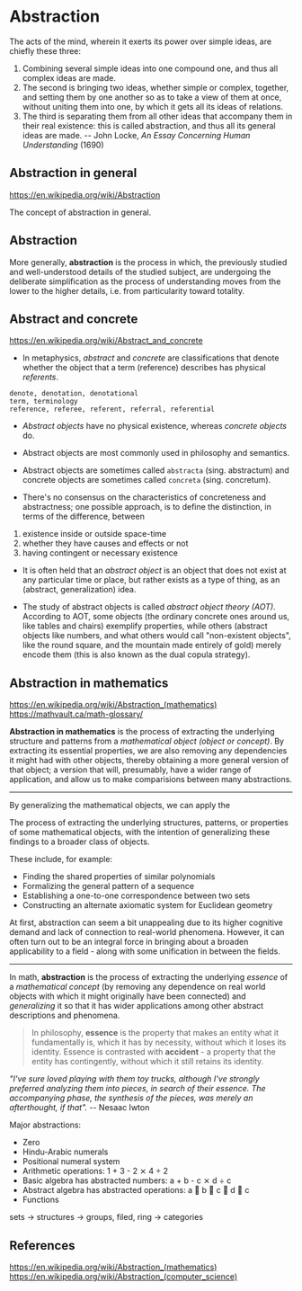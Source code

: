 # Abstraction

The acts of the mind, wherein it exerts its power over simple ideas, are chiefly these three:
1. Combining several simple ideas into one compound one, and thus all complex ideas are made.
2. The second is bringing two ideas, whether simple or complex, together, and setting them by one another so as to take a view of them at once, without uniting them into one, by which it gets all its ideas of relations. 
3. The third is separating them from all other ideas that accompany them in their real existence: this is called abstraction, and thus all its general ideas are made.
-- John Locke, *An Essay Concerning Human Understanding* (1690)


## Abstraction in general

https://en.wikipedia.org/wiki/Abstraction

The concept of abstraction in general.



## Abstraction

More generally, **abstraction** is the process in which, the previously studied and well-understood details of the studied subject, are undergoing the deliberate simplification as the process of understanding moves from the lower to the higher details, i.e. from particularity toward totality.

## Abstract and concrete

https://en.wikipedia.org/wiki/Abstract_and_concrete

* In metaphysics, *abstract* and *concrete* are classifications that denote whether the object that a term (reference) describes has physical *referents*.

```
denote, denotation, denotational
term, terminology
reference, referee, referent, referral, referential
```

* *Abstract objects* have no physical existence, whereas *concrete objects* do.

* Abstract objects are most commonly used in philosophy and semantics.

* Abstract objects are sometimes called `abstracta` (sing. abstractum) and concrete objects are sometimes called `concreta` (sing. concretum).

* There's no consensus on the characteristics of concreteness and abstractness; one possible approach, is to define the distinction, in terms of the difference, between
1. existence inside or outside space-time
2. whether they have causes and effects or not
3. having contingent or necessary existence

* It is often held that an *abstract object* is an object that does not exist at any particular time or place, but rather exists as a type of thing, as an (abstract, generalization) idea.

* The study of abstract objects is called *abstract object theory (AOT)*. According to AOT, some objects (the ordinary concrete ones around us, like tables and chairs) exemplify properties, while others (abstract objects like numbers, and what others would call "non-existent objects", like the round square, and the mountain made entirely of gold) merely encode them (this is also known as the dual copula strategy).




## Abstraction in mathematics

https://en.wikipedia.org/wiki/Abstraction_(mathematics)
https://mathvault.ca/math-glossary/

**Abstraction in mathematics** is the process of extracting the underlying structure and patterns from a *mathematical object (object or concept)*. By extracting its essential properties, we are also removing any dependencies it might had with other objects, thereby obtaining a more general version of that object; a version that will, presumably, have a wider range of application, and allow us to make comparisions between many abstractions.

---


By generalizing the mathematical objects, we can apply the

The process of extracting the underlying structures, patterns, or properties of some mathematical objects, with the intention of generalizing these findings to a broader class of objects.

These include, for example:
- Finding the shared properties of similar polynomials
- Formalizing the general pattern of a sequence
- Establishing a one-to-one correspondence between two sets
- Constructing an alternate axiomatic system for Euclidean geometry

At first, abstraction can seem a bit unappealing due to its higher cognitive demand and lack of connection to real-world phenomena. However, it can often turn out to be an integral force in bringing about a broaden applicability to a field - along with some unification in between the fields.



---

In math, **abstraction** is the process of extracting the underlying *essence* of a *mathematical concept* (by removing any dependence on real world objects with which it might originally have been connected) and *generalizing* it so that it has wider applications among other abstract descriptions and phenomena.

> In philosophy, **essence** is the property that makes an entity what it fundamentally is, which it has by necessity, without which it loses its identity. Essence is contrasted with **accident** - a property that the entity has contingently, without which it still retains its identity.

*"I've sure loved playing with them toy trucks, although I've strongly preferred analyzing them into pieces, in search of their essence. The accompanying phase, the synthesis of the pieces, was merely an afterthought, if that".* -- Nesaac Iwton


Major abstractions:
- Zero
- Hindu-Arabic numerals
- Positional numeral system
- Arithmetic operations: 1 + 3 - 2 ⨯ 4 ÷ 2
- Basic algebra has abstracted numbers: a + b - c ⨯ d ÷ c
- Abstract algebra has abstracted operations: a 🚌 b 🚏 c 🐀 d 👜 c
- Functions


sets -> structures -> groups, filed, ring -> categories


## References

https://en.wikipedia.org/wiki/Abstraction_(mathematics)
https://en.wikipedia.org/wiki/Abstraction_(computer_science)
